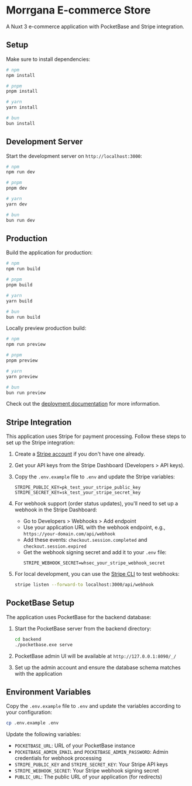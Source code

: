 # Morrgana E-commerce Store

A Nuxt 3 e-commerce application with PocketBase and Stripe integration.

## Setup

Make sure to install dependencies:

```bash
# npm
npm install

# pnpm
pnpm install

# yarn
yarn install

# bun
bun install
```

## Development Server

Start the development server on `http://localhost:3000`:

```bash
# npm
npm run dev

# pnpm
pnpm dev

# yarn
yarn dev

# bun
bun run dev
```

## Production

Build the application for production:

```bash
# npm
npm run build

# pnpm
pnpm build

# yarn
yarn build

# bun
bun run build
```

Locally preview production build:

```bash
# npm
npm run preview

# pnpm
pnpm preview

# yarn
yarn preview

# bun
bun run preview
```

Check out the [deployment documentation](https://nuxt.com/docs/getting-started/deployment) for more information.

## Stripe Integration

This application uses Stripe for payment processing. Follow these steps to set up the Stripe integration:

1. Create a [Stripe account](https://stripe.com) if you don't have one already.
2. Get your API keys from the Stripe Dashboard (Developers > API keys).
3. Copy the `.env.example` file to `.env` and update the Stripe variables:
   ```
   STRIPE_PUBLIC_KEY=pk_test_your_stripe_public_key
   STRIPE_SECRET_KEY=sk_test_your_stripe_secret_key
   ```

4. For webhook support (order status updates), you'll need to set up a webhook in the Stripe Dashboard:
   - Go to Developers > Webhooks > Add endpoint
   - Use your application URL with the webhook endpoint, e.g., `https://your-domain.com/api/webhook`
   - Add these events: `checkout.session.completed` and `checkout.session.expired`
   - Get the webhook signing secret and add it to your `.env` file:
     ```
     STRIPE_WEBHOOK_SECRET=whsec_your_stripe_webhook_secret
     ```

5. For local development, you can use the [Stripe CLI](https://stripe.com/docs/stripe-cli) to test webhooks:
   ```bash
   stripe listen --forward-to localhost:3000/api/webhook
   ```

## PocketBase Setup

The application uses PocketBase for the backend database:

1. Start the PocketBase server from the backend directory:
   ```bash
   cd backend
   ./pocketbase.exe serve
   ```
   
2. PocketBase admin UI will be available at `http://127.0.0.1:8090/_/`
3. Set up the admin account and ensure the database schema matches with the application

## Environment Variables

Copy the `.env.example` file to `.env` and update the variables according to your configuration:

```bash
cp .env.example .env
```

Update the following variables:
- `POCKETBASE_URL`: URL of your PocketBase instance
- `POCKETBASE_ADMIN_EMAIL` and `POCKETBASE_ADMIN_PASSWORD`: Admin credentials for webhook processing
- `STRIPE_PUBLIC_KEY` and `STRIPE_SECRET_KEY`: Your Stripe API keys
- `STRIPE_WEBHOOK_SECRET`: Your Stripe webhook signing secret
- `PUBLIC_URL`: The public URL of your application (for redirects)
